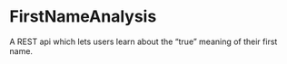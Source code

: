 # FirstNameAnalysis
A REST api which lets users learn about the “true” meaning of their first name.
